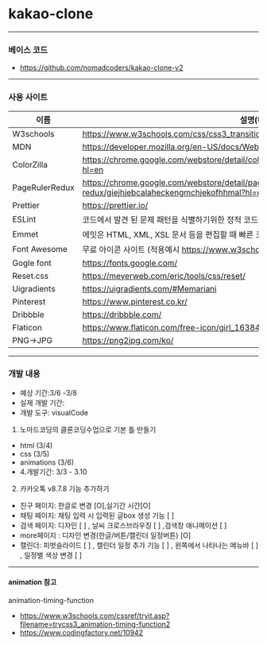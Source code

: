 # kakao-clone

---

### 베이스 코드

- https://github.com/nomadcoders/kakao-clone-v2

---

### 사용 사이트

| 이름           | 설명(URL)                                                                                         |
| -------------- | ------------------------------------------------------------------------------------------------- |
| W3schools      | https://www.w3schools.com/css/css3_transitions.asp                                                |
| MDN            | https://developer.mozilla.org/en-US/docs/Web/CSS/transform-function/translateY                    |
| ColorZilla     | https://chrome.google.com/webstore/detail/colorzilla/bhlhnicpbhignbdhedgjhgdocnmhomnp?hl=en       |
| PageRulerRedux | https://chrome.google.com/webstore/detail/page-ruler-redux/giejhjebcalaheckengmchjekofhhmal?hl=en |
| Prettier       | https://prettier.io/                                                                              |
| ESLint         | 코드에서 발견 된 문제 패턴을 식별하기위한 정적 코드 분석 도구                                     |
| Emmet          | 에밋은 HTML, XML, XSL 문서 등을 편집할 때 빠른 코딩을 위해 사용하는 플러그인이다.                 |
| Font Awesome   | 무료 아이콘 사이트 (적용예시 https://www.w3schools.com/icons/fontawesome5_intro.asp )             |
| Gogle font     | https://fonts.google.com/                                                                         |
| Reset.css      | https://meyerweb.com/eric/tools/css/reset/​                                                       |
| Uigradients    | https://uigradients.com/#Memariani                                                                |
| Pinterest      | https://www.pinterest.co.kr/                                                                      |
| Dribbble       | https://dribbble.com/                                                                             |
| Flaticon       | https://www.flaticon.com/free-icon/girl_163847?term=profile&page=1&position=57                    |
| PNG->JPG       | https://png2jpg.com/ko/                                                                           |

---

### 개발 내용

- 예상 기간:3/6 -3/8
- 실제 개발 기간:
- 개발 도구: visualCode

1. 노마드코딩의 클론코딩수업으로 기본 틀 만들기

- html (3/4)
- css (3/5)
- animations (3/6)
- 4.개발기간: 3/3 - 3.10

2. 카카오톡 v8.7.8 기능 추가하기

- 친구 페이지: 한글로 변경 [O],실기간 시간[O]
- 채팅 페이지: 채팅 입력 시 입력된 글box 생성 기능 [ ]
- 검색 페이지: 디자인 [ ] , 날씨 크로스브라우징 [ ] ,검색창 애니메이션 [ ]
- more페이지 : 디자인 변경(한글/버튼/캘린더 일정버튼) [O]
- 캘린더: 피벗슬라이드 [ ] , 캘린더 일정 추가 기능 [ ] , 왼쪽에서 나타나는 메뉴바 [ ] , 일정별 색상 변경 [ ]

---

#### animation 참고

animation-timing-function

- https://www.w3schools.com/cssref/tryit.asp?filename=trycss3_animation-timing-function2
- https://www.codingfactory.net/10942

